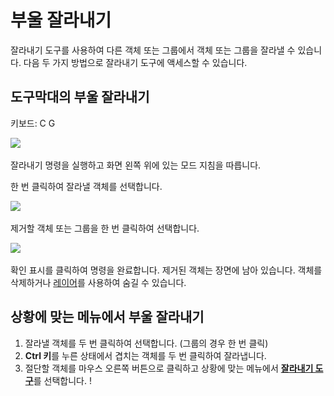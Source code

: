 # 부울 잘라내기

잘라내기 도구를 사용하여 다른 객체 또는 그룹에서 객체 또는 그룹을 잘라낼 수 있습니다. 다음 두 가지 방법으로 잘라내기 도구에 액세스할 수 있습니다.

## 도구막대의 부울 잘라내기

키보드: C G

![](../.gitbook/assets/cut\_tool.png)

잘라내기 명령을 실행하고 화면 왼쪽 위에 있는 모드 지침을 따릅니다.

한 번 클릭하여 잘라낼 객체를 선택합니다.

![](../.gitbook/assets/boolean\_cut.png)

제거할 객체 또는 그룹을 한 번 클릭하여 선택합니다.

![](../.gitbook/assets/boolean\_cut2.png)

확인 표시를 클릭하여 명령을 완료합니다. 제거된 객체는 장면에 남아 있습니다. 객체를 삭제하거나 [레이어](layers.md)를 사용하여 숨길 수 있습니다.

## 상황에 맞는 메뉴에서 부울 잘라내기

1. 잘라낼 객체를 두 번 클릭하여 선택합니다. (그룹의 경우 한 번 클릭)
2. **Ctrl 키**를 누른 상태에서 겹치는 객체를 두 번 클릭하여 잘라냅니다.
3. 절단할 객체를 마우스 오른쪽 버튼으로 클릭하고 상황에 맞는 메뉴에서 [**잘라내기 도구**](https://github.com/FormIt3D/autodesk-formit-360-windows-help/tree/c377e7b8a3b8e43e684321d0b7de867608d317a3/tool-library/boolean-operations.md)를 선택합니다. \![](<./.gitbook/assets/cut tool.png>)
